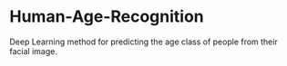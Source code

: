 # Human-Age-Recognition

Deep Learning method for predicting the age class of people from their facial image.
